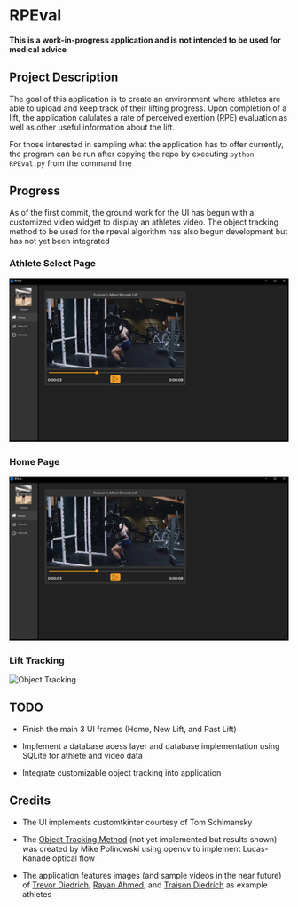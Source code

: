 # RPEval

**This is a work-in-progress application and is not intended to be used for medical advice**

## Project Description
The goal of this application is to create an environment where athletes are able to upload and keep track of their lifting progress. Upon completion of a lift, the application calulates a rate of perceived exertion (RPE) evaluation as well as other useful information about the lift.

For those interested in sampling what the application has to offer currently, the program can be run after copying the repo by executing `python RPEval.py` from the command line

## Progress

As of the first commit, the ground work for the UI has begun
with a customized video widget to display an athletes video.
The object tracking method to be used for the rpeval algorithm
has also begun development but has not yet been integrated

### Athlete Select Page
![Select Page](./assets/images/readme_assets/home_page.jpg)

### Home Page
![Home Page](./assets/images/readme_assets/home_page.jpg)

### Lift Tracking
![Object Tracking](./assets/images/readme_assets/squat_gif.gif)

## TODO

* Finish the main 3 UI frames (Home, New Lift, and Past Lift)

* Implement a database acess layer and database implementation using SQLite for athlete and video data

* Integrate customizable object tracking into application

## Credits

* The UI implements customtkinter courtesy of Tom Schimansky

* The [Object Tracking Method](https://mpolinowski.github.io/docs/IoT-and-Machine-Learning/ML/2021-12-10--opencv-optical-flow-tracking/2021-12-10/) (not yet implemented but results shown) was created by Mike Polinowski using opencv to implement Lucas-Kanade optical flow

* The application features images (and sample videos in the near future) of [Trevor Diedrich](https://www.instagram.com/trevor_diedrich/), [Rayan Ahmed](https://www.instagram.com/rayan.liv3s/), and [Traison Diedrich](https://www.instagram.com/traiiison/) as example athletes